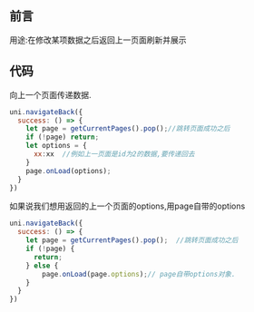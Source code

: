 ## 前言

用途:在修改某项数据之后返回上一页面刷新并展示

## 代码

向上一个页面传递数据.

```js
uni.navigateBack({
  success: () => {
    let page = getCurrentPages().pop();//跳转页面成功之后
    if (!page) return;
    let options = {
      xx:xx  //例如上一页面是id为2的数据,要传递回去
    }
    page.onLoad(options);
  }
})
```

如果说我们想用返回的上一个页面的options,用page自带的options

```js
uni.navigateBack({
  success: () => {
    let page = getCurrentPages().pop();  //跳转页面成功之后
    if (!page) {
      return;
    } else {
    	page.onLoad(page.options);// page自带options对象.
    }
  }
})
```